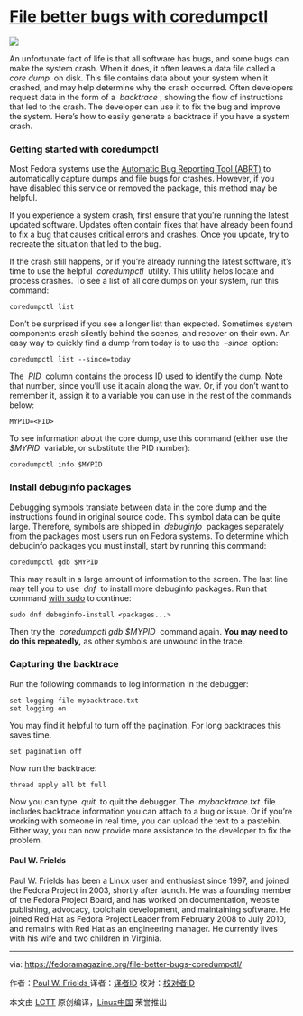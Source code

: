 # [File better bugs with coredumpctl][1]

![](https://fedoramagazine.org/wp-content/uploads/2017/11/coredump.png-945x400.jpg)

An unfortunate fact of life is that all software has bugs, and some bugs can make the system crash. When it does, it often leaves a data file called a  _core dump_  on disk. This file contains data about your system when it crashed, and may help determine why the crash occurred. Often developers request data in the form of a  _backtrace_ , showing the flow of instructions that led to the crash. The developer can use it to fix the bug and improve the system. Here’s how to easily generate a backtrace if you have a system crash.

### Getting started with coredumpctl

Most Fedora systems use the [Automatic Bug Reporting Tool (ABRT)][2] to automatically capture dumps and file bugs for crashes. However, if you have disabled this service or removed the package, this method may be helpful.

If you experience a system crash, first ensure that you’re running the latest updated software. Updates often contain fixes that have already been found to fix a bug that causes critical errors and crashes. Once you update, try to recreate the situation that led to the bug.

If the crash still happens, or if you’re already running the latest software, it’s time to use the helpful  _coredumpctl_  utility. This utility helps locate and process crashes. To see a list of all core dumps on your system, run this command:

```
coredumpctl list
```

Don’t be surprised if you see a longer list than expected. Sometimes system components crash silently behind the scenes, and recover on their own. An easy way to quickly find a dump from today is to use the  _–since_  option:

```
coredumpctl list --since=today
```

The  _PID_  column contains the process ID used to identify the dump. Note that number, since you’ll use it again along the way. Or, if you don’t want to remember it, assign it to a variable you can use in the rest of the commands below:

```
MYPID=<PID>
```

To see information about the core dump, use this command (either use the  _$MYPID_  variable, or substitute the PID number):

```
coredumpctl info $MYPID
```

### Install debuginfo packages

Debugging symbols translate between data in the core dump and the instructions found in original source code. This symbol data can be quite large. Therefore, symbols are shipped in  _debuginfo_  packages separately from the packages most users run on Fedora systems. To determine which debuginfo packages you must install, start by running this command:

```
coredumpctl gdb $MYPID
```

This may result in a large amount of information to the screen. The last line may tell you to use  _dnf_  to install more debuginfo packages. Run that command [with sudo][3] to continue:

```
sudo dnf debuginfo-install <packages...>
```

Then try the  _coredumpctl gdb $MYPID_  command again. **You may need to do this repeatedly,** as other symbols are unwound in the trace.

### Capturing the backtrace

Run the following commands to log information in the debugger:

```
set logging file mybacktrace.txt
set logging on
```

You may find it helpful to turn off the pagination. For long backtraces this saves time.

```
set pagination off
```

Now run the backtrace:

```
thread apply all bt full
```

Now you can type  _quit_  to quit the debugger. The  _mybacktrace.txt_  file includes backtrace information you can attach to a bug or issue. Or if you’re working with someone in real time, you can upload the text to a pastebin. Either way, you can now provide more assistance to the developer to fix the problem.

#### Paul W. Frields

Paul W. Frields has been a Linux user and enthusiast since 1997, and joined the Fedora Project in 2003, shortly after launch. He was a founding member of the Fedora Project Board, and has worked on documentation, website publishing, advocacy, toolchain development, and maintaining software. He joined Red Hat as Fedora Project Leader from February 2008 to July 2010, and remains with Red Hat as an engineering manager. He currently lives with his wife and two children in Virginia.

--------------------------------------------------------------------------------

via: https://fedoramagazine.org/file-better-bugs-coredumpctl/

作者：[Paul W. Frields ][a]
译者：[译者ID](https://github.com/译者ID)
校对：[校对者ID](https://github.com/校对者ID)

本文由 [LCTT](https://github.com/LCTT/TranslateProject) 原创编译，[Linux中国](https://linux.cn/) 荣誉推出

[a]:https://fedoramagazine.org/author/pfrields/
[1]:https://fedoramagazine.org/file-better-bugs-coredumpctl/
[2]:https://github.com/abrt/abrt
[3]:https://fedoramagazine.org/howto-use-sudo/
